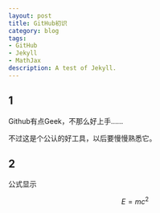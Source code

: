 ```yaml
---
layout: post
title: GitHub初识
category: blog
tags: 
- GitHub
- Jekyll
- MathJax
description: A test of Jekyll.
---
```


## 1

Github有点Geek，不那么好上手……

不过这是个公认的好工具，以后要慢慢熟悉它。


## 2

公式显示

$$ E=mc^2 $$
